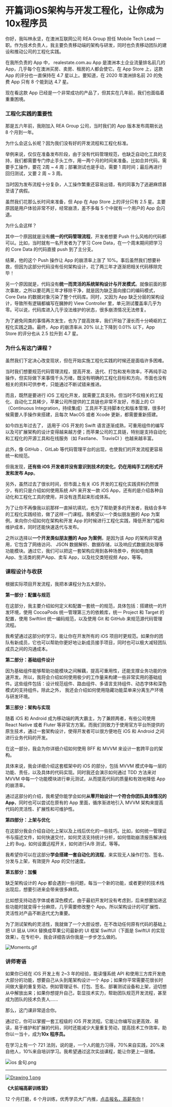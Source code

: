 # 开篇词iOS架构与开发工程化，让你成为10x程序员

你好，我叫林永坚，在澳洲互联网公司 REA Group 担任 Mobile Tech Lead 一职。作为技术负责人，我主要负责移动端的架构与研发，同时也负责移动团队的建设和推动公司的工程化实践。

在我所负责的 App 中， realestate.com.au App 是澳洲本土企业流量排名前几的 App，几乎每个在澳洲买房、卖房、租房的人都会使它。在 App Store 上，这款 App 的评分也一直保持在 4.7 星以上。要知道，在 2020 年澳洲排名前 20 的免费 App 只有 8 个能到达 4.7 星。

现在看这款 App 已经是一个非常成功的产品了，但其实在几年前，我们也面临着重重困境。

### 工程化实践的重要性

那是五六年前，我刚加入 REA Group 公司，当时我们的 App 版本发布周期长达 8 个月到一年。

为什么会这么长呢？因为我们没有好的开发流程和工程化标准。

举例来说，仅仅在准备发布阶段，由于没有代码管理规范，也缺乏自动化工具的支持，我们都需要专门停止手头工作，用一两个月的时间来准备。比如合并代码，需要手工操作，要花 2周 \~ 4 周；部署测试也是手动，需要 1 周时间；最后再进行回归测试，又要 2 周 \~ 3 周。

当时因为发布流程十分复杂，人工操作繁重还容易出错，有的同事为了逃避麻烦甚至请了病假。

虽然我们花那么长时间来准备，但 App 在 App Store 上的评分只有 2.5 星。主要原因是用户体验非常不好，经常崩溃，差不多每 5 个中就有一个用户的 App 会闪退。

为什么会这样？

其中一个原因就是没有**统一的代码管理流程**，开发者想要 Push 什么风格的代码都可以。比如，当时就有一名开发者为了学习 Core Data，在一个周末期间把学习的 Core Data 的代码直接 push 到了主分支。

结果，他的这个 Push 操作让 App 的崩溃率上涨了 10%。事后虽然我们想要补救，但因为这部分代码没有任何架构设计，花了两三年才逐渐把相关代码移除完毕！

另一个原因就是，代码没有**统一而灵活的系统架构设计与开发模式**。就像前面的那次事故，之所以要花两三年才移除干净，就是因为缺乏面向接口的编码模式，Core Data 的数据对象污染了整个代码库。同时，又因为 App 缺乏分层的架构设计，导致所有逻辑都编写在臃肿的 View Controller 里，单元测试覆盖率几乎为零。可以说，代码库进入几乎没法维护的状态，很多崩溃情况无法修复。

为了避免同类的事情再次发生，也为了提高效率，我们开始了漫长而十分崎岖的工程化实践之路。最终，App 的崩溃率从 20% 以上下降到 0.01% 以下，App Store 的评分也从 2.5 拉升到 4.7 星。

### 为什么有这门课程？

虽然我们下定决心改变现状，但在开始实施工程化实践的时候还是面临许多困难。

当时我们想要规范代码管理流程，提高开发、迭代、打包和发布效率，不再纯手动操作，但实际做下来事情千头万绪，既没有明确的工程化目标和方向，市面也没有相关的资料可供参考，只能通过不断试错来推进。

而且，既然是要进行 iOS 工程化开发，就需要工具支持。但当时不仅相关的工程化、自动化工具稀少，苹果公司所提供的工具链也非常不友好，市面上的 CI（Continuous Integration，持续集成）工具并不支持脚本化和版本管理，很多时候需要人手操作来搭建，且每次 MacOS 或者 Xcode 更新，都需要重新搭建。

如今四五年过去了， 适用于 iOS 开发的 Swift 语言逐渐成熟，可重用组件的编写以及可扩展架构的设计变得越来越方便；而苹果公司的工具链，特别是支持自动化和工程化的开源工具和在线服务（如 Fastlane、 TravisCI ）也越来越丰富。

此外，像 GitHub 、GitLab 等代码管理平台的出现，也使我们的开发流程更容易统一和规范。

但我发现，**还有些 iOS 开发者并没有意识到技术的变化，仍在用纯手工的形式开发和发布 App**。

另外，虽然过去了很长时间，但市面上有关 iOS 开发的工程化实践资料仍然很少，有的只是介绍如何使用系统 API 来开发一款 iOS App，还有的是介绍各种自动化和工程化工具的使用，并没有连贯起来形成体系。

为了让你不再像我以前那样一直掉坑填坑，也为了帮助更多的开发者，我结合多年的工程化实践经验，做了这样一门课程。我希望以一个类似朋友圈的 App 为案例，来向你介绍如何在架构和开发 App 的时候进行工程化实践，降低开发门槛和维护成本，同时还能快速迭代与发布。

之所以选择以**一个开发类似朋友圈的 App 为案例**，是因为该 App 的架构非常通用，它包含了网络访问、 JSON 数据解析、数据存储，以及响应式数据流处理等功能模块。通过它，我们可以把这一套架构应用到各种场景中，例如电商类 App、生活类的房产App、卖车 App，以及社交类短视频 App，等等。

### 课程设计与收获

根据实际项目开发流程，我把本课程分为五大部分。

**第一部分：配置与规范**

在这部分，我主要介绍如何定义和配置一套统一的规范，具体包括：搭建统一的开发环境，使用 CocoaPods 统一管理第三方的依赖库，统一 Project 和 Target 的配置，使用 Swiftlint 统一编码规范，以及使用 Git 和 GitHub 来规范源代码管理流程。

我希望通过这部分的学习，能让你在开发所有的 iOS 项目时更规范。如果你的团队有新成员，它也可以帮助你更好地让新成员接手项目，同时也可以极大减轻团队成员之间的沟通成本。

**第二部分：基础组件设计**

因为基础组件能够帮助功能模块之间解藕，提高可重用性，还能支撑业务功能的快速开发。所以，我将会介绍如何使用极少的工作量来构建一些非常实用的基础组件。这些组件包括：设计规范组件、路由组件、多语言支持组件、动态字体和深色模式的支持组件。除此之外， 我还会介绍如何使用隐藏功能菜单来分离生产环境与研发环境。

**第三部分：架构与实现**

随着 iOS 和 Android 成为移动端的两大霸主，为了兼顾两者，有些公司使用 React Native 或者 Fluter 等非官方方案。而我们则致力于使用官方平台所提供的原生技术，通过一套架构设计，使得开发者可以很方便地在 iOS 和 Android 之间进行业务代码的开发。

在这一部分，我会为你详细介绍如何使用 BFF 和 MVVM 来设计一套跨平台的架构。

具体来说，我会详细介绍这套框架中的 iOS 的部分，包括 MVVM 模式中每一层的功能、责任，以及具体的代码实现。同时我还会演示如何通过 TDD 方法来对 MVVM 中每一个功能模块进行单元测试，从而提高代码的质量和有效地降低 App 的崩溃率。

通过这部分的介绍，我希望你能学会如何**从零开始设计一个符合你团队具体情况的 App**，同时也可以尝试在原有的 App 里面，循序渐进地引入 MVVM 架构来提高代码的灵活性、扩展性和可维护性。

**第四部分：上架与优化**

在这部分我会介绍自动化上架以及上线后优化的一些技巧。比如，如何统一管理证书与描述文件，如何快速交付，如何灵活支持统计分析，如何借助崩溃报告解决线上的 Bug，如何设置远程开关，如何进行A/B 测试，等等。

我希望你可以在这部分**学会搭建一套自动化的流程**，来实现无人操作打包、签名、分发与上架，有效提升 App 的交付速度。

**第五部分：加餐**

缺乏架构设计的 App 都会遇到一些问题，每当一个新的功能，或者更好的技术栈出现后，想要引进来会带来很多麻烦。

比如想支持动态字体或者深色模式，由于最初开发时没有考虑到，后来想要加进这些功能时就变得十分麻烦，几乎需要修改整个 App。所以架构设计的可扩展性、灵活性对产品不断迭代尤为重要。

为了测试架构的灵活性，我就做了一个大胆设想，在不改动任何原有代码的基础上把 UI 层从 UIKit 替换成苹果公司最新的 UI 框架 SwiftUI（下面是 SwiftUI 的实现效果）。在专栏中，我会详细告诉你我是一步步怎么做的。


<Image alt="Moments.gif" src="https://s0.lgstatic.com/i/image6/M00/0A/95/CioPOWA3b1CAHmUvAJGsb5PxzYc810.gif"/> 


### 讲师寄语

如果你已经在 iOS 开发上有 2\~3 年的经验，能读懂系统 API 和使用三方库开发绝大部分的功能，想要自己从头到尾架构设计一个 App；如果你平常需要花很长时间做大量的重复劳动，例如管理证书、打包、签名、部署测试设备和上架，迫切想从中解放出来；如果你想提升自己，彰显技术实力，帮助团队规范开发流程，甚至成为团队的技术负责人......

那么，这门课非常适合你。

通过它，你可以掌握一套工程级的 iOS 开发流程。它能让你编写出更高效、易读，易于维护和扩展的代码，同时还能减少大量重复劳动，提高技术工作效率，助你以一当十，成为**10x 程序员。**

在学习上有一个 721 法则，说的是，一个人的能力习得，70%来自实践，20%来自他人，10%来自培训学习。我希望通过这次实战课程，能让你更上一层楼。


<Image alt="ios 金句.png" src="https://s0.lgstatic.com/i/image6/M00/0A/32/Cgp9HWA3DfqAS68IAAUsVkFwlpM721.png"/> 


*** ** * ** ***

[
<Image alt="Drawing 1.png" src="https://s0.lgstatic.com/i/image6/M00/08/77/Cgp9HWA0wqWAI70NAAdqMM6w3z0673.png"/> 
](https://shenceyun.lagou.com/t/mka)

**《大前端高薪训练营》**

12 个月打磨，6 个月训练，优秀学员大厂内推，[点击报名，高薪有你](https://shenceyun.lagou.com/t/mka)！

